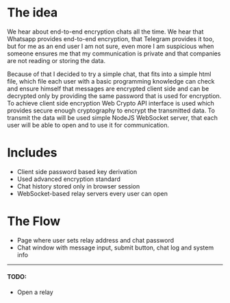 # The idea
We hear about end-to-end encryption chats all the time. We hear
that Whatsapp provides end-to-end encryption, that Telegram provides
it too, but for me as an end user I am not sure, even more I am 
suspicious when someone ensures me that my communication is private
and that companies are not reading or storing the data.

Because of that I decided to try a simple chat, that fits into a
simple html file, which file each user with a basic programming 
knowledge can check and ensure himself that messages are encrypted
client side and can be decrypted only by providing the same password
that is used for encryption. To achieve client side encryption 
Web Crypto API interface is used which provides secure enough cryptography 
to encrypt the transmitted data. To transmit the data will be used
simple NodeJS WebSocket server, that each user will be able to open
and to use it for communication.

# Includes
- Client side password based key derivation
- Used advanced encryption standard
- Chat history stored only in browser session
- WebSocket-based relay servers every user can open

# The Flow
- Page where user sets relay address and chat password
- Chat window with message input, submit button, chat log and system info

---

#### TODO:
- Open a relay
